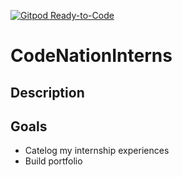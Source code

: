 [![Gitpod Ready-to-Code](https://img.shields.io/badge/Gitpod-Ready--to--Code-blue?logo=gitpod)](https://gitpod.io/#https://github.com/itscodenation/CodeNationInterns) 

# CodeNationInterns

## Description

## Goals
* Catelog my internship experiences
* Build portfolio

